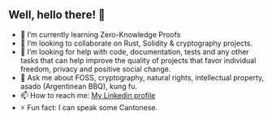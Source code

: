 ## Well, hello there! 👋

- 🌱 I’m currently learning Zero-Knowledge Proofs
- 👯 I’m looking to collaborate on Rust, Solidity & cryptography projects.
- 🤔 I’m looking for help with code, documentation, tests and any other tasks that can help improve the quality of projects that favor individual freedom, privacy and positive social change.
- 💬 Ask me about FOSS, cryptography, natural rights, intellectual property, asado (Argentinean BBQ), kung fu.
- 📫 How to reach me: [My Linkedin profile](https://www.linkedin.com/in/mgiagante/)
- ⚡ Fun fact: I can speak some Cantonese.

<!--
**mgiagante/mgiagante** is a ✨ _special_ ✨ repository because its `README.md` (this file) appears on your GitHub profile.
-->
